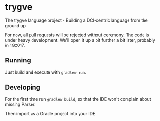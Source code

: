 # trygve
The trygve language project - Building a DCI-centric language from the ground up

For now, all pull requests will be rejected without ceremony. The code is under heavy development. We'll open it up a bit further a bit later, probably in 1Q2017.

## Running

Just build and execute with `gradlew run`.

## Developing

For the first time run `gradlew build`, so that the IDE won't complain about
missing Parser.

Then import as a Gradle project into your IDE.